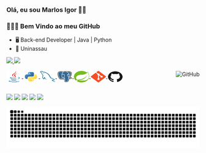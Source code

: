 ### Olá, eu sou Marlos Igor 👏🏻
### 🧑🏻‍💻 Bem Vindo ao meu GitHub

- 🖥️ Back-end Developer | Java | Python
- 📕 Uninassau
<div>
  <a href="https://github.com/MarlosIgor">
  <img height="150em" src="https://github-readme-stats.vercel.app/api?username=MarlosIgor&show_icons=true&theme=chartreuse-dark&include_all_commits=true&count_private=true"/>
  <img height="150em" src="https://github-readme-stats.vercel.app/api/top-langs/?username=MarlosIgor&layout=compact&langs_count=7&theme=chartreuse-dark"/>
</div>
  
  <div style="display: inline_block"><br>
  <img align="center" alt="Rafa-Python" height="30" width="40" src="https://raw.githubusercontent.com/devicons/devicon/master/icons/java/java-original.svg">
  <img align="center" alt="Java" height="30" width="40" src="https://raw.githubusercontent.com/devicons/devicon/master/icons/python/python-original.svg">
  <img align="center" alt="Python" height="30" width="40" src="https://raw.githubusercontent.com/devicons/devicon/master/icons/mysql/mysql-original.svg">
  <img align="center" alt="MySQL" height="30" width="40" src="https://raw.githubusercontent.com/devicons/devicon/master/icons/postgresql/postgresql-original.svg">
  <img align="center" alt="PostgreSQL" height="30" width="40" src="https://raw.githubusercontent.com/devicons/devicon/master/icons/spring/spring-original.svg">
  <img align="center" alt="Spring" height="30" width="40" src="https://raw.githubusercontent.com/devicons/devicon/master/icons/git/git-original.svg">
  <img align="center" alt="Git" height="30" width="40" src="https://raw.githubusercontent.com/devicons/devicon/master/icons/github/github-original.svg">
  <img align="right" alt="GitHub" src="https://media3.giphy.com/media/iIqmM5tTjmpOB9mpbn/giphy.gif?cid=790b761134b72320d985f2debb01c5c079d264301c127d41&rid=giphy.gif&ct=g">
</div>
  
  ##
  
  <div>
  <a href="https://www.linkedin.com/in/marlos-igor-9a76bb204/" target="_blank"><img src="https://img.shields.io/badge/-LinkedIn-%230077B5?style=for-the-badge&logo=linkedin&logoColor=white" target="_blank"></a> 
  <a href="mailto:maroosigor@gmail.com/" target="_blank"><img src="https://img.shields.io/badge/Gmail-D14836?style=for-the-badge&logo=gmail&logoColor=white" target="_blank"></a> 
  <a href="https://www.python.org/?msclkid=3fb1823fd14e11eca588f37a5693fca9" target="_blank"><img src="https://img.shields.io/badge/Python-14354C?style=for-the-badge&logo=python&logoColor=white" target="_blank"></a>
  <a href="https://www.java.com/pt-BR/?msclkid=24ba6cefd14e11ec98ca5553317f5471" target="_blank"><img src="https://img.shields.io/badge/Java-ED8B00?style=for-the-badge&logo=java&logoColor=white" target="_blank"></a>
  <a href="https://spring.io/" target="_blank"><img src="https://img.shields.io/badge/Spring-6DB33F?style=for-the-badge&logo=spring&logoColor=white" target="_blank"></a>
     
![Snake animation](https://github.com/MarlosIgor/MarlosIgor/blob/output/github-contribution-grid-snake.svg)
    
  <div>
